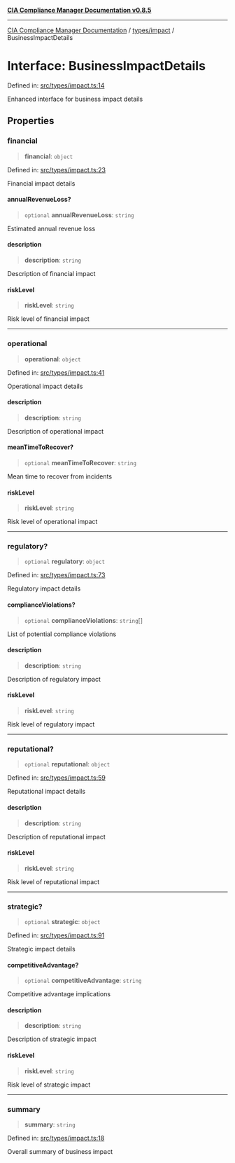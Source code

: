 [**CIA Compliance Manager Documentation v0.8.5**](../../../README.md)

***

[CIA Compliance Manager Documentation](../../../modules.md) / [types/impact](../README.md) / BusinessImpactDetails

# Interface: BusinessImpactDetails

Defined in: [src/types/impact.ts:14](https://github.com/Hack23/cia-compliance-manager/blob/3ae0301247f765ba03c8c0fe645db4718bb8af76/src/types/impact.ts#L14)

Enhanced interface for business impact details

## Properties

### financial

> **financial**: `object`

Defined in: [src/types/impact.ts:23](https://github.com/Hack23/cia-compliance-manager/blob/3ae0301247f765ba03c8c0fe645db4718bb8af76/src/types/impact.ts#L23)

Financial impact details

#### annualRevenueLoss?

> `optional` **annualRevenueLoss**: `string`

Estimated annual revenue loss

#### description

> **description**: `string`

Description of financial impact

#### riskLevel

> **riskLevel**: `string`

Risk level of financial impact

***

### operational

> **operational**: `object`

Defined in: [src/types/impact.ts:41](https://github.com/Hack23/cia-compliance-manager/blob/3ae0301247f765ba03c8c0fe645db4718bb8af76/src/types/impact.ts#L41)

Operational impact details

#### description

> **description**: `string`

Description of operational impact

#### meanTimeToRecover?

> `optional` **meanTimeToRecover**: `string`

Mean time to recover from incidents

#### riskLevel

> **riskLevel**: `string`

Risk level of operational impact

***

### regulatory?

> `optional` **regulatory**: `object`

Defined in: [src/types/impact.ts:73](https://github.com/Hack23/cia-compliance-manager/blob/3ae0301247f765ba03c8c0fe645db4718bb8af76/src/types/impact.ts#L73)

Regulatory impact details

#### complianceViolations?

> `optional` **complianceViolations**: `string`[]

List of potential compliance violations

#### description

> **description**: `string`

Description of regulatory impact

#### riskLevel

> **riskLevel**: `string`

Risk level of regulatory impact

***

### reputational?

> `optional` **reputational**: `object`

Defined in: [src/types/impact.ts:59](https://github.com/Hack23/cia-compliance-manager/blob/3ae0301247f765ba03c8c0fe645db4718bb8af76/src/types/impact.ts#L59)

Reputational impact details

#### description

> **description**: `string`

Description of reputational impact

#### riskLevel

> **riskLevel**: `string`

Risk level of reputational impact

***

### strategic?

> `optional` **strategic**: `object`

Defined in: [src/types/impact.ts:91](https://github.com/Hack23/cia-compliance-manager/blob/3ae0301247f765ba03c8c0fe645db4718bb8af76/src/types/impact.ts#L91)

Strategic impact details

#### competitiveAdvantage?

> `optional` **competitiveAdvantage**: `string`

Competitive advantage implications

#### description

> **description**: `string`

Description of strategic impact

#### riskLevel

> **riskLevel**: `string`

Risk level of strategic impact

***

### summary

> **summary**: `string`

Defined in: [src/types/impact.ts:18](https://github.com/Hack23/cia-compliance-manager/blob/3ae0301247f765ba03c8c0fe645db4718bb8af76/src/types/impact.ts#L18)

Overall summary of business impact
